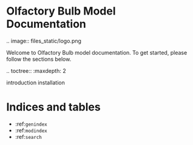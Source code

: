 Olfactory Bulb Model Documentation
=========================================

.. image:: files_static/logo.png

Welcome to Olfactory Bulb model documentation. To get started, please follow the sections below.

.. toctree::
   :maxdepth: 2

   introduction
   installation

Indices and tables
==================

* :ref:`genindex`
* :ref:`modindex`
* :ref:`search`
